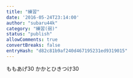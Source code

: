 ```yaml
---
title: "練習"
date: '2016-05-24T23:14:00'
author: "subaru44k"
category: "練習(弱)"
status: "publish"
allowComments: true
convertBreaks: false
entryHash: "d82c81b9af240d467195231ed9319015"
---
```

ももあげ30
かかとひきつけ30
